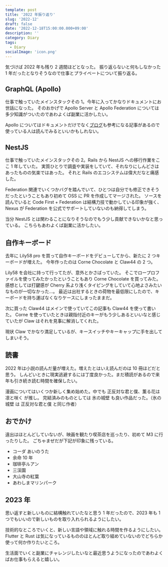 ```yaml
---
template: post
title: '2022 年振り返り'
slug: '2022-12'
draft: false
date: '2022-12-18T15:00:00.000+09:00'
description: ''
category: Diary
tags:
  - Diary
socialImage: 'icon.png'
---
```


気づけば 2022 年も残り 2 週間ほどとなった。
振り返らないと何もしなかった 1 年だったとなりそうなので仕事とプライベートについて振り返る。

## GraphQL (Apollo)

仕事で触っていたメインスタックその 1。今年に入ってかなりドキュメントにお世話になった。
そのおかげで Apollo Server と Apollo Federation については多少知識がついたのであわよくば副業に活かしたい。

Apollo についてはドキュメントだけでなく[ブログ](https://www.apollographql.com/blog/)も参考になる記事があるので使っている人は読んでみるといいかもしれない。

## NestJS

仕事で触っていたメインスタックその 2。Rails から NestJS への移行作業をここ 1 年していた。
実質ひとりで調査や実装をしていて、それなりにしんどさはあったものの気楽ではあった。
それと Rails のエコシステムは偉大だなと痛感した。

Federation 関連でいくつかバグを踏んでいて、ひとつは自分でも修正できそうだったということもあり初めて OSS に PR を作成してマージされた。
ソースを読んでいると Code First + Federation は結構力技で動かしている印象が強く、Nexus が Federation を公式でサポートしていないのも納得してしまう。

当分 NestJS とは関わることになりそうなのでもう少し貢献できないかなと思っている。
こちらもあわよくば副業に活かしたい。

## 自作キーボード

去年に Lily58 pro を買って自作キーボードをデビューしてから、新たに 2 つキーボードが増えた。
今年作ったのは Corne Chocolate と Claw44 の 2 つ。

Lily58 を会社に持って行ってたが、意外とかさばっていた。
そこでロープロファイルを使ってみたかったということもあり Corne Chocolate を買ってみた。
感想としては打鍵感が Cherry 系より浅くタイピングをしていて心地よさみたいなものが一切なかった...。
最近は出社するときの荷物を最低限にしたので、キーボードを持ち運ばなくなりケースにしまったままだ。

次に買った Claw44 はメインで使っていてこの記事も Claw44 を使って書いた。
Corne を使っていたときは親指付近のキーがもう少しあるといいなと感じていたが Claw はそれを見事に解消してくれた。

現状 Claw でかなり満足しているが、キースイッチやキーキャップに手を出してしまいそう。

## 読書

2022 年は小説の読んだ量が増えた。増えたとはいえ読んだのは 10 冊ほどだと思う。
しんどいときに現実逃避するには丁度良かった。まだ積読があるので来年も引き続き読む時間を確保したい。

漫画についてはいくつか新しく集め始めた。中でも 正反対な君と僕、薫る花は凛と咲く が推し。
完結済みのものとしては 氷の城壁 も良い作品だった。（氷の城壁 は 正反対な君と僕 と同じ作者）

## おでかけ

遠出はほとんどしていないが、映画を観たり喫茶店を巡ったり、初めて M3 に行ったりした。
ごちゃまぜだが下記が印象に残っている。

- コーダ あいのうた
- 余命 10 年
- 珈琲亭ルアン
- 三渓園
- 大山寺の紅葉
- あわしまマリンパーク

## 2023 年

思い返すと新しいものに結構触れていたなと思う 1 年だったので、2023 年も 1 つでもいいので新しいものを取り入れられるようにしたい。

技術的なところでいくと、新しい言語や領域に触れる時間を作るようにしたい。
Flutter と Rust は気になっているもののほとんど取り組めていないのでどちらか使って何か作りたいところ。

生活面でいくと副業にチャレンジしたいなと最近思うようになったのであわよくばお仕事もらえると嬉しい。
